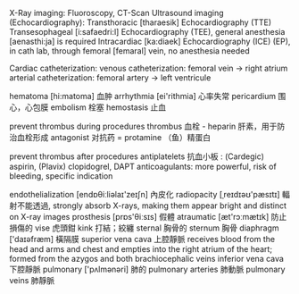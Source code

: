 X-Ray imaging: Fluoroscopy, CT-Scan
Ultrasound imaging (Echocardiography): 
Transthoracic [tharaesik] Echocardiography (TTE)
Transesophageal [i:safaedri:l] Echocardiography (TEE), general anesthesia [aenasthi:ja] is required
Intracardiac [ka:diaek] Echocardiography (ICE) (EP), in cath lab, through femoral [femaral] vein, no anesthesia needed

Cardiac catheterization:
venous catheterization: femoral vein -> right atrium
arterial catheterization: femoral artery -> left ventricule

hematoma [hi:matoma] 血肿
arrhythmia [ei'rithmia] 心率失常
pericardium 围心，心包膜
embolism 栓塞
hemostasis 止血

prevent thrombus during procedures
thrombus 血栓 - heparin 肝素，用于防治血栓形成
antagonist 对抗药 = protamine （鱼）精蛋白

prevent thrombus after procedures
antiplatelets 抗血小板 : (Cardegic) aspirin, (Plavix) clopidogrel, DAPT
anticoagulants: more powerful, risk of bleeding, specific indication
 
endothelialization [endɒθiːliəlaɪ'zeɪʃn] 內皮化
radiopacity [ˌreɪdɪəʊ'pæsɪtɪ] 輻射不能透過, strongly absorb X-rays, making them appear bright and distinct on X-ray images
prosthesis [prɒs'θiːsɪs] 假體
atraumatic  [æt'rɔːmætɪk] 防止損傷的
vise 虎頭鉗
kink 打結；絞纏
sternal 胸骨的 sternum 胸骨
diaphragm ['daɪəfræm] 橫隔膜
superior vena cava 上腔靜脈 receives blood from the head and arms and chest and empties into the right atrium of the heart; formed from the azygos and both brachiocephalic veins
inferior vena cava 下腔靜脈 
pulmonary ['pʌlmənəri] 肺的 pulmonary arteries 肺動脈 pulmonary veins 肺靜脈








